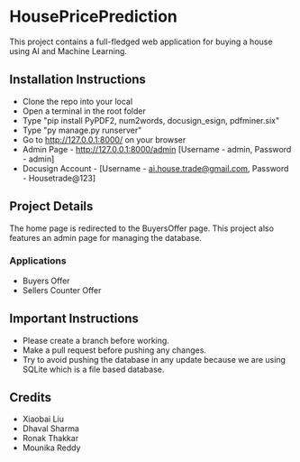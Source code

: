 # HousePricePrediction
 This project contains a full-fledged web application for buying a house using AI and Machine Learning.

## Installation Instructions
 * Clone the repo into your local
 * Open a terminal in the root folder
 * Type "pip install PyPDF2, num2words, docusign_esign, pdfminer.six"
 * Type "py manage.py runserver"
 * Go to http://127.0.0.1:8000/ on your browser
 * Admin Page - http://127.0.0.1:8000/admin [Username - admin, Password - admin]
 * Docusign Account - [Username - ai.house.trade@gmail.com, Password - Housetrade@123]

## Project Details
 The home page is redirected to the BuyersOffer page. This project also features an admin page for managing the database.

 ### Applications
 * Buyers Offer
 * Sellers Counter Offer

## Important Instructions
 * Please create a branch before working. 
 * Make a pull request before pushing any changes.
 * Try to avoid pushing the database in any update because we are using SQLite which is a file based database.

## Credits
 * Xiaobai Liu
 * Dhaval Sharma
 * Ronak Thakkar
 * Mounika Reddy
